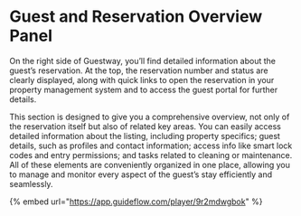 # Guest and Reservation Overview Panel

On the right side of Guestway, you’ll find detailed information about the guest’s reservation. At the top, the reservation number and status are clearly displayed, along with quick links to open the reservation in your property management system and to access the guest portal for further details.&#x20;

This section is designed to give you a comprehensive overview, not only of the reservation itself but also of related key areas. You can easily access detailed information about the listing, including property specifics; guest details, such as profiles and contact information; access info like smart lock codes and entry permissions; and tasks related to cleaning or maintenance. All of these elements are conveniently organized in one place, allowing you to manage and monitor every aspect of the guest’s stay efficiently and seamlessly.

{% embed url="https://app.guideflow.com/player/9r2mdwgbok" %}
